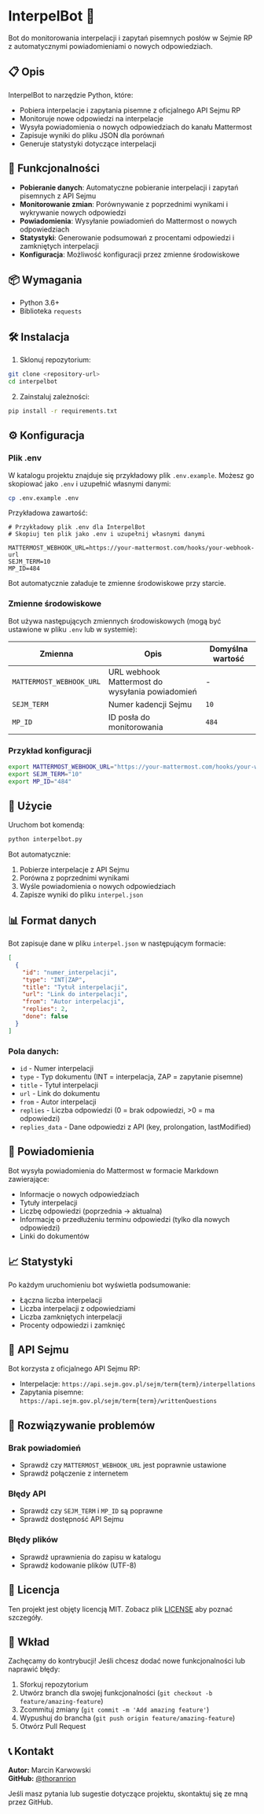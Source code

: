 # InterpelBot 🤖

Bot do monitorowania interpelacji i zapytań pisemnych posłów w Sejmie RP z automatycznymi powiadomieniami o nowych odpowiedziach.

## 📋 Opis

InterpelBot to narzędzie Python, które:
- Pobiera interpelacje i zapytania pisemne z oficjalnego API Sejmu RP
- Monitoruje nowe odpowiedzi na interpelacje
- Wysyła powiadomienia o nowych odpowiedziach do kanału Mattermost
- Zapisuje wyniki do pliku JSON dla porównań
- Generuje statystyki dotyczące interpelacji

## 🚀 Funkcjonalności

- **Pobieranie danych**: Automatyczne pobieranie interpelacji i zapytań pisemnych z API Sejmu
- **Monitorowanie zmian**: Porównywanie z poprzednimi wynikami i wykrywanie nowych odpowiedzi
- **Powiadomienia**: Wysyłanie powiadomień do Mattermost o nowych odpowiedziach
- **Statystyki**: Generowanie podsumowań z procentami odpowiedzi i zamkniętych interpelacji
- **Konfiguracja**: Możliwość konfiguracji przez zmienne środowiskowe

## 📦 Wymagania

- Python 3.6+
- Biblioteka `requests`

## 🛠️ Instalacja

1. Sklonuj repozytorium:
```bash
git clone <repository-url>
cd interpelbot
```

2. Zainstaluj zależności:
```bash
pip install -r requirements.txt
```

## ⚙️ Konfiguracja

### Plik .env

W katalogu projektu znajduje się przykładowy plik `.env.example`. Możesz go skopiować jako `.env` i uzupełnić własnymi danymi:

```bash
cp .env.example .env
```

Przykładowa zawartość:

```
# Przykładowy plik .env dla InterpelBot
# Skopiuj ten plik jako .env i uzupełnij własnymi danymi

MATTERMOST_WEBHOOK_URL=https://your-mattermost.com/hooks/your-webhook-url
SEJM_TERM=10
MP_ID=484
```

Bot automatycznie załaduje te zmienne środowiskowe przy starcie.

### Zmienne środowiskowe

Bot używa następujących zmiennych środowiskowych (mogą być ustawione w pliku `.env` lub w systemie):

| Zmienna | Opis | Domyślna wartość |
|---------|------|------------------|
| `MATTERMOST_WEBHOOK_URL` | URL webhook Mattermost do wysyłania powiadomień | - |
| `SEJM_TERM` | Numer kadencji Sejmu | `10` |
| `MP_ID` | ID posła do monitorowania | `484` |

### Przykład konfiguracji

```bash
export MATTERMOST_WEBHOOK_URL="https://your-mattermost.com/hooks/your-webhook-url"
export SEJM_TERM="10"
export MP_ID="484"
```

## 🎯 Użycie

Uruchom bot komendą:

```bash
python interpelbot.py
```

Bot automatycznie:
1. Pobierze interpelacje z API Sejmu
2. Porówna z poprzednimi wynikami
3. Wyśle powiadomienia o nowych odpowiedziach
4. Zapisze wyniki do pliku `interpel.json`

## 📊 Format danych

Bot zapisuje dane w pliku `interpel.json` w następującym formacie:

```json
[
  {
    "id": "numer_interpelacji",
    "type": "INT|ZAP",
    "title": "Tytuł interpelacji",
    "url": "Link do interpelacji",
    "from": "Autor interpelacji",
    "replies": 2,
    "done": false
  }
]
```

### Pola danych:
- `id` - Numer interpelacji
- `type` - Typ dokumentu (INT = interpelacja, ZAP = zapytanie pisemne)
- `title` - Tytuł interpelacji
- `url` - Link do dokumentu
- `from` - Autor interpelacji
- `replies` - Liczba odpowiedzi (0 = brak odpowiedzi, >0 = ma odpowiedzi)
- `replies_data` - Dane odpowiedzi z API (key, prolongation, lastModified)

## 🔔 Powiadomienia

Bot wysyła powiadomienia do Mattermost w formacie Markdown zawierające:
- Informacje o nowych odpowiedziach
- Tytuły interpelacji
- Liczbę odpowiedzi (poprzednia → aktualna)
- Informację o przedłużeniu terminu odpowiedzi (tylko dla nowych odpowiedzi)
- Linki do dokumentów

## 📈 Statystyki

Po każdym uruchomieniu bot wyświetla podsumowanie:
- Łączna liczba interpelacji
- Liczba interpelacji z odpowiedziami
- Liczba zamkniętych interpelacji
- Procenty odpowiedzi i zamknięć

## 🔧 API Sejmu

Bot korzysta z oficjalnego API Sejmu RP:
- Interpelacje: `https://api.sejm.gov.pl/sejm/term{term}/interpellations`
- Zapytania pisemne: `https://api.sejm.gov.pl/sejm/term{term}/writtenQuestions`

## 🐛 Rozwiązywanie problemów

### Brak powiadomień
- Sprawdź czy `MATTERMOST_WEBHOOK_URL` jest poprawnie ustawione
- Sprawdź połączenie z internetem

### Błędy API
- Sprawdź czy `SEJM_TERM` i `MP_ID` są poprawne
- Sprawdź dostępność API Sejmu

### Błędy plików
- Sprawdź uprawnienia do zapisu w katalogu
- Sprawdź kodowanie plików (UTF-8)

## 📝 Licencja

Ten projekt jest objęty licencją MIT. Zobacz plik [LICENSE](LICENSE) aby poznać szczegóły.

## 🤝 Wkład

Zachęcamy do kontrybucji! Jeśli chcesz dodać nowe funkcjonalności lub naprawić błędy:

1. Sforkuj repozytorium
2. Utwórz branch dla swojej funkcjonalności (`git checkout -b feature/amazing-feature`)
3. Zcommituj zmiany (`git commit -m 'Add amazing feature'`)
4. Wypushuj do brancha (`git push origin feature/amazing-feature`)
5. Otwórz Pull Request

## 📞 Kontakt

**Autor:** Marcin Karwowski  
**GitHub:** [@thoranrion](https://github.com/thoranrion)

Jeśli masz pytania lub sugestie dotyczące projektu, skontaktuj się ze mną przez GitHub. 